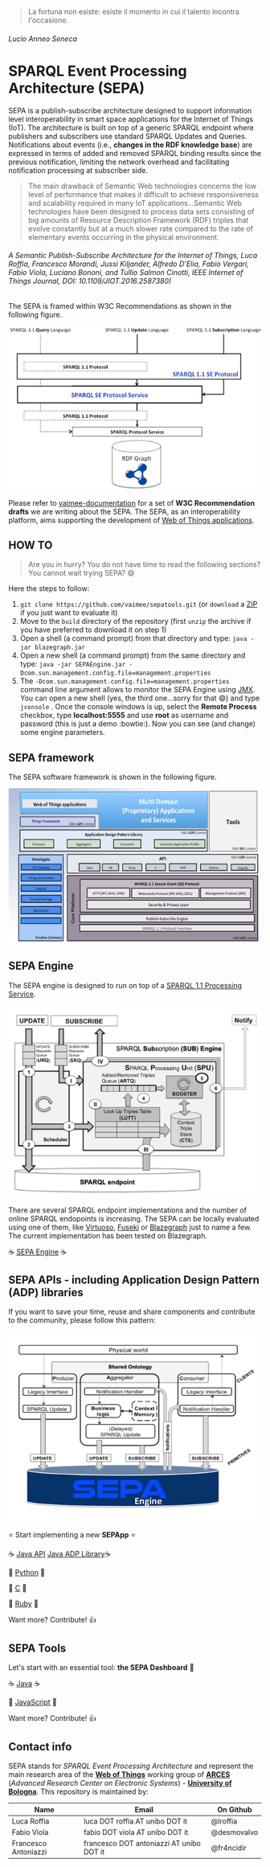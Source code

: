 >La fortuna non esiste: esiste il momento in cui il talento incontra l'occasione.

###### Lucio Anneo Seneca

# SPARQL Event Processing Architecture (SEPA)
SEPA is a publish-subscribe architecture designed to support information level interoperability in smart space applications for the Internet of Things (IoT). The architecture is built on top of a generic SPARQL endpoint where publishers and subscribers use standard SPARQL Updates and Queries. Notifications about events (i.e., **changes in the RDF knowledge base**) are expressed in terms of added and removed SPARQL binding results since the previous notification, limiting the network overhead and facilitating notification processing at subscriber side. 

>The main drawback of Semantic Web technologies concerns the low level of performance that makes it difficult to achieve responsiveness and scalability required in many IoT applications…Semantic Web technologies have been designed to process data sets consisting of big amounts of Resource Description Framework (RDF) triples that evolve constantly but at a much slower rate compared to the rate of elementary events occurring in the physical environment.

###### *A Semantic Publish-Subscribe Architecture for the Internet of Things, Luca Roffia, Francesco Morandi, Jussi Kiljander, Alfredo D’Elia, Fabio Vergari, Fabio Viola, Luciano Bononi, and Tullio Salmon Cinotti, IEEE Internet of Things Journal, DOI: 10.1109/JIOT.2016.2587380)*

The SEPA is framed within W3C Recommendations as shown in the following figure.

![alt text][sepa]

Please refer to [vaimee-documentation](https://github.com/vaimee/sepa-documentation) for a set of **W3C Recommendation drafts** we are writing about the SEPA. The SEPA, as an interoperability platform, aims supporting the development of [Web of Things applications](https://www.w3.org/WoT/).

## HOW TO
> Are you in hurry? You do not have time to read the following sections? You cannot wait trying SEPA? :smile:

Here the steps to follow:

1. `git clone https://github.com/vaimee/sepatools.git` (or `download` a [ZIP](https://github.com/vaimee/sepatools/archive/master.zip) if you just want to evaluate it)
2. Move to the `build` directory of the repository (first `unzip` the archive if you have preferred to download it on step 1)
3. Open a shell (a command prompt) from that directory and type: `java -jar blazegraph.jar`
4. Open a new shell (a command prompt) from the same directory and type: `java -jar SEPAEngine.jar -Dcom.sun.management.config.file=management.properties`
5. The `-Dcom.sun.management.config.file=management.properties` command line argument allows to monitor the SEPA Engine using [JMX](http://www.oracle.com/technetwork/articles/java/javamanagement-140525.html). You can open a new shell (yes, the third one...sorry for that :smile:) and type `jconsole` . Once the console windows is up, select the **Remote Process** checkbox, type **localhost:5555** and use **root** as username and password (this is just a demo :bowtie:). Now you can see (and change) some engine parameters.

## SEPA framework
The SEPA software framework is shown in the following figure.  

![alt text][framework]

## SEPA Engine
The SEPA engine is designed to run on top of a [SPARQL 1.1 Processing Service](https://www.w3.org/TR/sparql11-protocol/).

![alt text][engine]

There are several SPARQL endpoint implementations and the number of online SPARQL endopoints is increasing. The SEPA can be locally evaluated using one of them, like [Virtuoso](https://virtuoso.openlinksw.com/dataspace/doc/dav/wiki/Main/VOSSparqlProtocol), [Fuseki](https://jena.apache.org/documentation/serving_data/) or [Blazegraph](https://wiki.blazegraph.com/wiki/index.php/Main_Page) just to name a few. The current implementation has been tested on Blazegraph.

:coffee: [SEPA Engine](build/SEPAengine.jar) :coffee:

## SEPA APIs - including Application Design Pattern (ADP) libraries
If you want to save your time, reuse and share components and contribute to the community, please follow this pattern:

![alt text][pattern]

:star: Start implementing a new **SEPApp** :star:

:coffee: [Java API](build/SEPapi.jar) [Java ADP Library](build/SEPattern.jar):coffee:

:snake: [Python](https://github.com/vaimee/sepa-Python3-kpi) :snake:

:iphone: [C](https://github.com/vaimee/sepa-C-kpi) :iphone:

:gem: [Ruby](https://github.com/vaimee/sepaRubyClientLibrary) :gem:
 
 Want more? Contribute! :+1:
 
## SEPA Tools
Let's start with an essential tool: **the SEPA Dashboard** :clap:

:coffee: [Java](build/SEPAdashboard.jar) :coffee:

:icecream: [JavaScript](https://github.com/vaimee/sepa-dashboard) :icecream: 

 Want more? Contribute! :+1:

## Contact info
SEPA stands for *SPARQL Event Processing Architecture* and represent the main research area of the [**Web of Things**](http://wot.arces.unibo.it) working group of [**ARCES**](http://www.arces.unibo.it) (*Advanced Research Center on Electronic Systems*) - [**University of Bologna**](http://www.unibo.it). This repository is maintained by:

Name | Email | On Github
---- | ----- | ---------
Luca Roffia | luca DOT roffia AT unibo DOT it | @lroffia
Fabio Viola | fabio DOT viola AT unibo DOT it | @desmovalvo
Francesco Antoniazzi | francesco DOT antoniazzi AT unibo DOT it | @fr4ncidir

[sepa]: images/sepa.jpg "SPARQL Event Processing Architecture"
[framework]: images/SW_framework.png "SEPA Framework"
[engine]: images/engine.png "SEPA Engine"
[pattern]: images/pattern.jpg "Application Design Pattern"